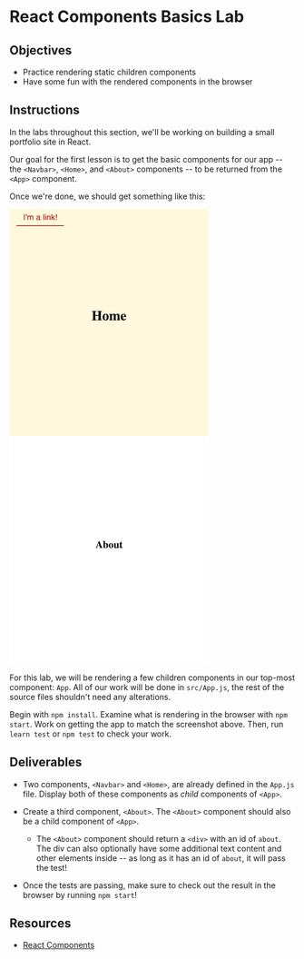 # React Components Basics Lab

## Objectives

- Practice rendering static children components
- Have some fun with the rendered components in the browser

## Instructions

In the labs throughout this section, we'll be working on building a small
portfolio site in React.

Our goal for the first lesson is to get the basic components for our app -- the
`<Navbar>`, `<Home>`, and `<About>` components -- to be returned from the
`<App>` component.

Once we're done, we should get something like this:

![app demo](images/demo.png)

For this lab, we will be rendering a few children components in our top-most
component: `App`. All of our work will be done in `src/App.js`, the rest of the
source files shouldn't need any alterations.

Begin with `npm install`. Examine what is rendering in the browser with
`npm start`. Work on getting the app to match the screenshot above. Then, run
`learn test` or `npm test` to check your work.

## Deliverables

- Two components, `<Navbar>` and `<Home>`, are already defined in the `App.js`
  file. Display both of these components as _child_ components of `<App>`.

- Create a third component, `<About>`. The `<About>` component should also be a
  child component of `<App>`.

  - The `<About>` component should return a `<div>` with an id of `about`. The
    div can also optionally have some additional text content and other elements
    inside -- as long as it has an id of `about`, it will pass the test!

- Once the tests are passing, make sure to check out the result in the
  browser by running `npm start`!

## Resources

- [React Components](https://reactjs.org/docs/components-and-props.html)

